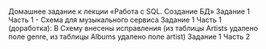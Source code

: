 Домашнее задание к лекции «Работа с SQL. Создание БД»
Задание 1 Часть 1 - Схема для музыкального сервиса
Задание 1 Часть 1 (доработка): В Схему внесены исправления (из таблицы Artists удалено поле genre, из таблицы Albums удалено поле artist)
Задание 1 Часть 2
